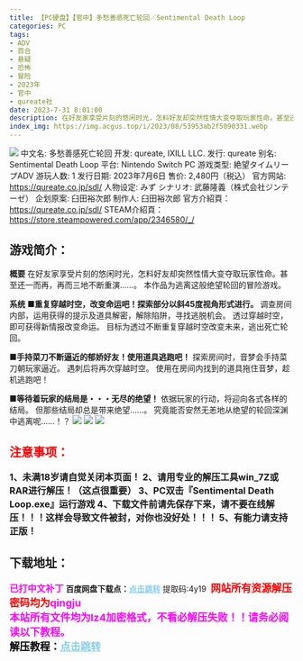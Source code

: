 ```yaml
---
title: 【PC硬盘】【官中】多愁善感死亡轮回／Sentimental Death Loop
categories: PC
tags:
- ADV
- 百合
- 悬疑
- 恐怖
- 冒险
- 2023年
- 官中
- qureate社
date: 2023-7-31 8:01:00
description: 在好友家享受片刻的悠闲时光，怎料好友却突然性情大变夺取玩家性命。甚至还一而再，再而三地不断重演……。本作品为逃离这般绝望轮回的冒险游戏。
index_img: https://img.acgus.top/i/2023/08/53953ab2f5090331.webp
---
```

![](https://img.acgus.top/i/2023/08/53953ab2f5090331.webp)
中文名: 多愁善感死亡轮回
开发: qureate, IXILL LLC.
发行: qureate
别名: Sentimental Death Loop
平台: Nintendo Switch
PC
游戏类型: 絶望タイムリープADV
游玩人数: 1
发行日期: 2023年7月6日
售价: 2,480円（税込）
官方网站: https://qureate.co.jp/sdl/
人物设定: みず
シナリオ: 武藤隆義（株式会社ジンテーゼ）
企划原案: 臼田裕次郎
制作人: 臼田裕次郎
官方介紹頁：https://qureate.co.jp/sdl/
STEAM介紹頁：https://store.steampowered.com/app/2346580/_/

## 游戏简介：
**概要**
在好友家享受片刻的悠闲时光，怎料好友却突然性情大变夺取玩家性命。甚至还一而再，再而三地不断重演……。
本作品为逃离这般绝望轮回的冒险游戏。

**系统**
**■重复穿越时空，改变命运吧！探索部分以斜45度视角形式进行。**
调查房间内部，运用获得的提示及道具解密，解除陷阱，寻找逃脱机会。
透过穿越时空，即可获得新情报改变命运。
目标为透过不断重复穿越时空改变未来，逃出死亡轮回。

**■手持菜刀不断逼近的郁娇好友！使用道具逃跑吧！**
探索房间时，音梦会手持菜刀朝玩家逼近。
遇刺后将再次穿越时空。
使用在房间内找到的道具拖住音梦，趁机逃跑吧！

**■等待着玩家的结局是・・・无尽的绝望！**
依据玩家的行动，将迎向各式各样的结局。
但那些结局却总是带来绝望……。
究竟能否安然无恙地从绝望的轮回深渊中逃离呢……！？
![](https://img.acgus.top/i/2023/08/43da794cc9090337.webp)
![](https://img.acgus.top/i/2023/08/6120e433a4090335.webp)
![](https://img.acgus.top/i/2023/08/05b838d029090333.webp)




## <font color=#FF0000 >注意事项：</font>
<font size=3><b>1、未满18岁请自觉关闭本页面！
2、请用专业的解压工具win_7Z或RAR进行解压！（这点很重要）
3、PC双击『Sentimental Death Loop.exe』运行游戏
4、下载文件前请先保存下来，请不要在线解压！！！这样会导致文件被封，对你也没好处！！！
5、有能力请支持正版！</b></font>

## 下载地址：
<font color=#FF00FF size=3><b>已打中文补丁</b></font>
<b>百度网盘下载点：</b><a href="https://pan.baidu.com/s/1MIPtsv-ZzT4Rh5YUwK_QoQ?pwd=4y19" style="color: #87CEEB;"><b>点击跳转</b></a> 提取码:4y19
<a style="padding: 0" href="https://post.qingju.org/AD/"><img style="max-width:100%" src="https://img.acgus.top/i/2024/07/478f689b8021d8d499ab43d21acf137a.gif" alt=""></a>
<b><font color=#FF0000 size=4>网站所有资源解压密码均为</b></font><b><font color=#FF00FF size=4>qingju</font><font color=#FF0000 ></font></b><br><b><font color=#FF00FF size=4>本站所有文件均为lz4加密格式，不看必解压失败！！请务必阅读以下教程。</b></font><br><b><font color=#000 size=4>解压教程：</b><a href="https://post.qingju.org/tutorial/000/" style="color: #87CEEB;"><b>点击跳转</b></a>
